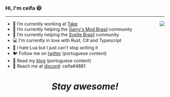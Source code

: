 ### Hi, I'm ceifa 😄
---

<img align="right" src="https://github-readme-stats.vercel.app/api/top-langs/?username=ceifa" />

- 🔨 I’m currently working at [Take](https://take.net)
- 👾 I’m currently helping the [Garry's Mod Brasil](https://discord.gg/ug5JPH) community
- 🎨 I’m currently helping the [Svelte Brasil](https://github.com/svelte-brasil) community
- 💻 I'm currently in love with Rust, C# and Typescript
- 🤔 I hate Lua but I just can't stop writing it
- 🐦 Follow me on [twitter](https://twitter.com/_ceifa) (portuguese content)
- 📰 Read my [blog](https://ceifa.tv) (portuguese content)
- 💬 Reach me at [discord](http://discord.com/users/226142915770974208): ceifa#4881

<h1 align='center'><i>Stay awesome!</i></h1>
